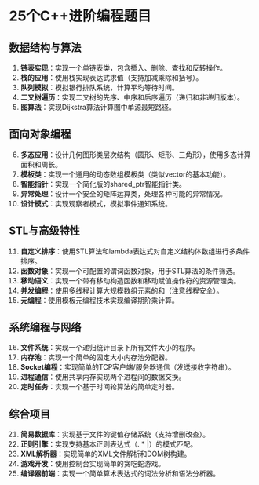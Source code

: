 # 25个C++进阶编程题目

## 数据结构与算法

1. **链表实现**：实现一个单链表类，包含插入、删除、查找和反转操作。
2. **栈的应用**：使用栈实现表达式求值（支持加减乘除和括号）。
3. **队列模拟**：模拟银行排队系统，计算平均等待时间。
4. **二叉树遍历**：实现二叉树的先序、中序和后序遍历（递归和非递归版本）。
5. **图算法**：实现Dijkstra算法计算图中单源最短路径。

## 面向对象编程

6. **多态应用**：设计几何图形类层次结构（圆形、矩形、三角形），使用多态计算面积和周长。
7. **模板类**：实现一个通用的动态数组模板类（类似vector的基本功能）。
8. **智能指针**：实现一个简化版的shared_ptr智能指针类。
9. **异常处理**：设计一个安全的矩阵运算类，处理各种可能的异常情况。
10. **设计模式**：实现观察者模式，模拟事件通知系统。

## STL与高级特性

11. **自定义排序**：使用STL算法和lambda表达式对自定义结构体数组进行多条件排序。
12. **函数对象**：实现一个可配置的谓词函数对象，用于STL算法的条件筛选。
13. **移动语义**：实现一个带有移动构造函数和移动赋值操作符的资源管理类。
14. **并发编程**：使用多线程计算大规模数组元素的和（注意线程安全）。
15. **元编程**：使用模板元编程技术实现编译期阶乘计算。

## 系统编程与网络

16. **文件系统**：实现一个递归统计目录下所有文件大小的程序。
17. **内存池**：实现一个简单的固定大小内存池分配器。
18. **Socket编程**：实现简单的TCP客户端/服务器通信（发送接收字符串）。
19. **进程通信**：使用共享内存实现两个进程间的数据交换。
20. **定时任务**：实现一个基于时间轮算法的简单定时器。

## 综合项目

21. **简易数据库**：实现基于文件的键值存储系统（支持增删改查）。
22. **正则引擎**：实现支持基本正则表达式（. * |）的模式匹配。
23. **XML解析器**：实现简单的XML文件解析和DOM树构建。
24. **游戏开发**：使用控制台实现简单的贪吃蛇游戏。
25. **编译器前端**：实现一个简单算术表达式的词法分析和语法分析器。
